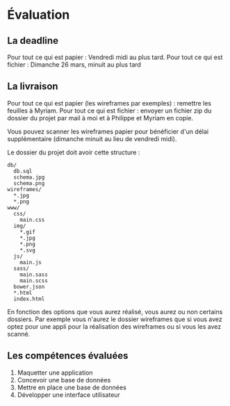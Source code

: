 # Évaluation

## La deadline

Pour tout ce qui est papier : Vendredi midi au plus tard.
Pour tout ce qui est fichier : Dimanche 26 mars, minuit au plus tard

## La livraison

Pour tout ce qui est papier (les wireframes par exemples) : remettre les feuilles à Myriam.
Pour tout ce qui est fichier : envoyer un fichier zip du dossier du projet par mail à moi et à Philippe et Myriam en copie.

Vous pouvez scanner les wireframes papier pour bénéficier d'un délai supplémentaire (dimanche minuit au lieu de vendredi midi).

Le dossier du projet doit avoir cette structure :


    db/
      db.sql
      schema.jpg
      schema.png
    wireframes/
      *.jpg
      *.png
    www/
      css/
        main.css
      img/
        *.gif
        *.jpg
        *.png
        *.svg
      js/
        main.js
      sass/
        main.sass
        main.scss
      bower.json
      *.html
      index.html

En fonction des options que vous aurez réalisé, vous aurez ou non certains dossiers. Par exemple vous n'aurez le dossier wireframes que si vous avez optez pour une appli pour la réalisation des wireframes ou si vous les avez scanné.

## Les compétences évaluées

1. Maquetter une application
2. Concevoir une base de données
3. Mettre en place une base de données
4. Développer une interface utilisateur
